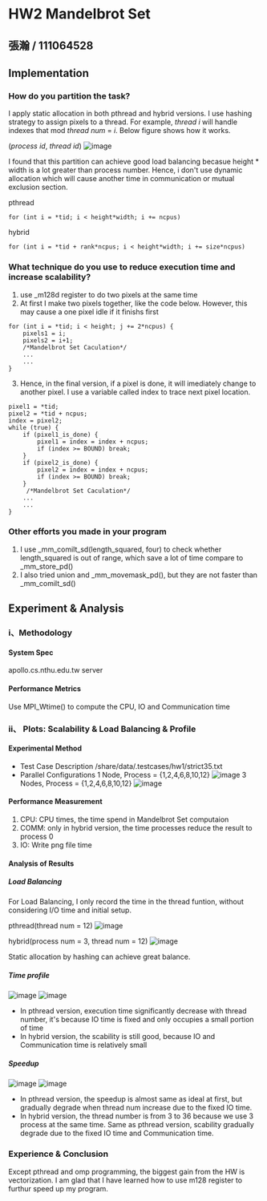 # HW2 Mandelbrot Set
張瀚 / 111064528
---
## Implementation
### How do you partition the task?
I apply static allocation in both pthread and hybrid versions. I use hashing strategy to assign pixels to a thread. For example, *thread i* will handle indexes that mod *thread num* = *i*. Below figure shows how it works.   

(*process id*, *thread id*)
![image](https://github.com/107061130/Parallel-Programming/assets/79574369/3807d634-f905-45c5-b193-65d871d1a0d5)


I found that this partition can achieve good load balancing becasue height * width is a lot greater than process number. Hence, i don't use dynamic allocation which will cause another time in communication or mutual exclusion section.

pthread
```
for (int i = *tid; i < height*width; i += ncpus)
```
hybrid
```
for (int i = *tid + rank*ncpus; i < height*width; i += size*ncpus)
```

### What technique do you use to reduce execution time and increase scalability?
1. use _m128d register to do two pixels at the same time
2. At first I make two pixels together, like the code below. However, this may cause a one pixel idle if it finishs first
```
for (int i = *tid; i < height; j += 2*ncpus) {
    pixels1 = i;
    pixels2 = i+1;
    /*Mandelbrot Set Caculation*/
    ...
    ...
}
```
3. Hence, in the final version, if a pixel is done, it will imediately change to another pixel. I use a variable called index to trace next pixel location.

```
pixel1 = *tid;
pixel2 = *tid + ncpus;
index = pixel2;
while (true) {
    if (pixel1_is_done) {
        pixel1 = index = index + ncpus;
        if (index >= BOUND) break;
    }
    if (pixel2_is_done) {
        pixel2 = index = index + ncpus;
        if (index >= BOUND) break;
    }
     /*Mandelbrot Set Caculation*/
    ...
    ...
}
```

### Other efforts you made in your program
1. I use _mm_comilt_sd(length_squared, four) to check whether length_squared is out of range, which save a lot of time compare to _mm_store_pd()
2. I also tried union and _mm_movemask_pd(), but they are not faster than _mm_comilt_sd()


## Experiment & Analysis
### i、Methodology
#### System Spec
apollo.cs.nthu.edu.tw server
#### Performance Metrics
Use MPI_Wtime() to compute the CPU, IO and Communication time

### ii、 Plots: Scalability & Load Balancing & Profile
#### Experimental Method
* Test Case Description
/share/data/.testcases/hw1/strict35.txt
* Parallel Configurations
1 Node, Process = {1,2,4,6,8,10,12}
![image](https://github.com/107061130/Parallel-Programming/assets/79574369/8009d279-d41a-4eb4-943c-e54d44592fc7)
3 Nodes, Process = {1,2,4,6,8,10,12}
![image](https://github.com/107061130/Parallel-Programming/assets/79574369/5f10bf95-ae24-44b5-a334-bad88cc3fc91)


#### Performance Measurement
1. CPU: CPU times, the time spend in Mandelbrot Set computaion
2. COMM: only in hybrid version, the time  processes reduce the result to process 0
3. IO: Write png file time

#### Analysis of Results
##### Load Balancing
For Load Balancing, I only record the time in the thread funtion, without considering I/O time and initial setup.

pthread(thread num = 12)
![image](https://github.com/107061130/Parallel-Programming/assets/79574369/2dbeaecd-c98f-4b21-8fa3-7556963e2494)


hybrid(process num = 3, thread num = 12)
![image](https://github.com/107061130/Parallel-Programming/assets/79574369/b76f30b8-7538-4542-aacd-e0e20c344d23)



Static allocation by hashing can achieve great balance.

##### Time profile
![image](https://github.com/107061130/Parallel-Programming/assets/79574369/fad13c91-fb83-4220-9fbb-9db85a887f22)
![image](https://github.com/107061130/Parallel-Programming/assets/79574369/7bd84f04-f4ba-425f-b3ed-10a395ade0f2)


* In pthread version, execution time significantly decrease with thread number, it's because IO time is fixed and only occupies a small portion of time
* In hybrid version, the scability is still good, because IO and Communication time is relatively small

##### Speedup
![image](https://github.com/107061130/Parallel-Programming/assets/79574369/faba5169-d8d1-429d-923f-b8c2d6dd10a6)
![image](https://github.com/107061130/Parallel-Programming/assets/79574369/4dfd84af-89dc-4235-accd-1584b1ac37ce)


* In pthread version, the speedup is almost same as ideal at first, but gradually degrade when thread num increase due to the fixed IO time.
* In hybrid version, the thread number is from 3 to 36 because we use 3 process at the same time. Same as pthread version, scability gradually degrade due to the fixed IO time and Communication time.

### Experience & Conclusion
Except pthread and omp programming, the biggest gain from the HW is vectorization. I am glad that I have learned how to use m128 register to furthur speed up my program.
